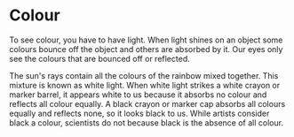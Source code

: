 # Colour
To see colour, you have to have light. When light shines on an object some colours bounce off the object and others are absorbed by it. Our eyes only see the colours that are bounced off or reflected.

The sun's rays contain all the colours of the rainbow mixed together. This mixture is known as white light. When white light strikes a white crayon or marker barrel, it appears white to us because it absorbs no colour and reflects all colour equally. A black crayon or marker cap absorbs all colours equally and reflects none, so it looks black to us. While artists consider black a colour, scientists do not because black is the absence of all colour.

